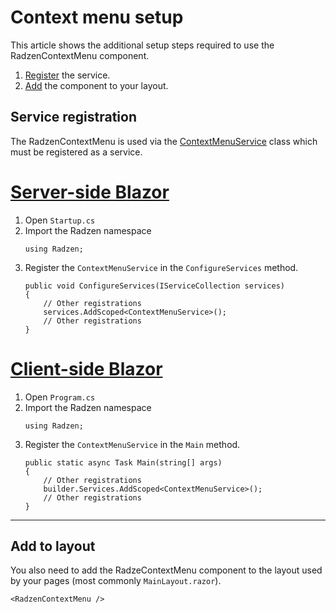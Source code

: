 # Context menu setup
This article shows the additional setup steps required to use the RadzenContextMenu component.

1. [Register](#service-registration) the service.
1. [Add](#add-to-layout) the component to your layout.

## Service registration
The RadzenContextMenu is used via the [ContextMenuService](xref:Radzen.ContextMenuService) class which must be registered as a service.

# [Server-side Blazor](#tab/server-side)
1. Open `Startup.cs`
1. Import the Radzen namespace
   ```
   using Radzen;
   ```
1. Register the `ContextMenuService` in the `ConfigureServices` method.
   ```
   public void ConfigureServices(IServiceCollection services)
   {
       // Other registrations
       services.AddScoped<ContextMenuService>();
       // Other registrations
   }
   ```
# [Client-side Blazor](#tab/client-side)
1. Open `Program.cs`
1. Import the Radzen namespace
   ```
   using Radzen;
   ```
1. Register the `ContextMenuService` in the `Main` method.
   ```
   public static async Task Main(string[] args)
   {
       // Other registrations
       builder.Services.AddScoped<ContextMenuService>();
       // Other registrations
   }
   ```
***
## Add to layout
You also need to add the RadzeContextMenu component to the layout used by your pages (most commonly `MainLayout.razor`). 
```
<RadzenContextMenu />
```
